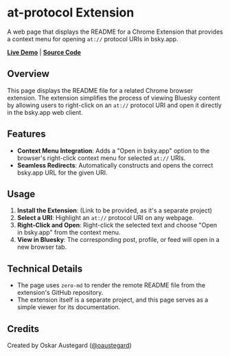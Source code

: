 # at-protocol Extension

A web page that displays the README for a Chrome Extension that provides a context menu for opening `at://` protocol URIs in bsky.app.

**[Live Demo](httpshttps://austegard.com/bsky/at-protocol-extension.html)** | **[Source Code](https://github.com/oaustegard/oaustegard.github.io/blob/main/bsky/at-protocol-extension.html)**

## Overview

This page displays the README file for a related Chrome browser extension. The extension simplifies the process of viewing Bluesky content by allowing users to right-click on an `at://` protocol URI and open it directly in the bsky.app web client.

## Features

- **Context Menu Integration**: Adds a "Open in bsky.app" option to the browser's right-click context menu for selected `at://` URIs.
- **Seamless Redirects**: Automatically constructs and opens the correct bsky.app URL for the given URI.

## Usage

1. **Install the Extension**: (Link to be provided, as it's a separate project)
2. **Select a URI**: Highlight an `at://` protocol URI on any webpage.
3. **Right-Click and Open**: Right-click the selected text and choose "Open in bsky.app" from the context menu.
4. **View in Bluesky**: The corresponding post, profile, or feed will open in a new browser tab.

## Technical Details

- The page uses `zero-md` to render the remote README file from the extension's GitHub repository.
- The extension itself is a separate project, and this page serves as a simple viewer for its documentation.

## Credits

Created by Oskar Austegard ([@oaustegard](https://github.com/oaustegard))